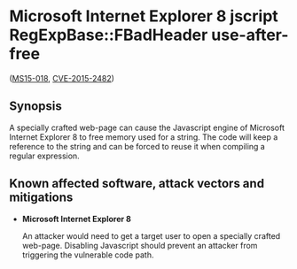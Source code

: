 Microsoft Internet Explorer 8 jscript RegExpBase::FBadHeader use-after-free
===========================================================================
([MS15-018][], [CVE-2015-2482][])

[MS15-018]: https://technet.microsoft.com/en-us/library/security/MS15-108
[CVE-2015-2482]: http://www.cve.mitre.org/cgi-bin/cvename.cgi?name=CVE-2015-2482

Synopsis
--------
A specially crafted web-page can cause the Javascript engine of Microsoft
Internet Explorer 8 to free memory used for a string. The code will keep a
reference to the string and can be forced to reuse it when compiling a regular
expression.

Known affected software, attack vectors and mitigations
-------------------------------------------------------
* **Microsoft Internet Explorer 8**

  An attacker would need to get a target user to open a specially crafted
  web-page. Disabling Javascript should prevent an attacker from triggering the
  vulnerable code path.
